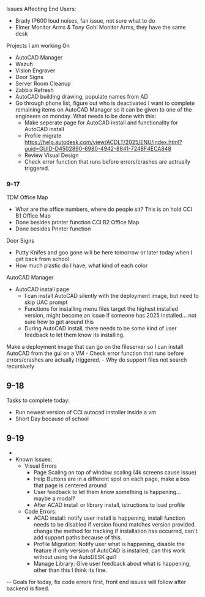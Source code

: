 Issues Affecting End Users:
- Brady IP600 loud noises, fan issue, not sure what to do
- Elmer Monitor Arms & Tony Gohl Monitor Arms, they have the same desk 

Projects I am working On
- AutoCAD Manager
- Wazuh
- Vision Engraver
- Door Signs
- Server Room Cleanup
- Zabbix Refresh
- AutoCAD building drawing, populate names from AD
- Go through phone list, figure out who is deactivated
I want to complete remaining items on AutoCAD Manager so it can be given to one of the engineers on monday. What needs to be done with this:
	- Make seperate page for AutoCAD install and functionality for AutoCAD install
	- Profile migrate https://help.autodesk.com/view/ACDLT/2025/ENU/index.html?guid=GUID-D4502890-6980-4942-8841-7248F4ECA848
	- Review Visual Design 
	- Check error function that runs before errors/crashes are actrually triggered. 


### 9-17

TDM Office Map
- What are the office numbers, where do people sit? This is on hold
CCI B1 Office Map
- Done besides printer function
CCI B2 Office Map
- Done besides Printer function


Door Signs
- Putty Knifes and goo gone will be here tomorrow or later today when I get back from school
- How much plastic do I have, what kind of each color

AutoCAD Manager
- AutoCAD install page
	- I can install AutoCAD silently with the deployment image, but need to skip UAC prompt
	- Functions for installing menu files target the highest installed version, might become an issue if someone has 2025 installed... not sure how to get around this
	- During AutoCAD install, there needs to be some kind of user feedback to let them know its installing.

Make a deployment image that can go on the fileserver so I can install AutoCAD from the gui on a VM
	- Check error function that runs before errors/crashes are actually triggered. 
	- Why do support files not search recursively


## 9-18

Tasks to complete today:
- Run newest version of CCI autocad installer inside a vm
- Short Day because of school
## 9-19

- 
- Known Issues:
	- Visual Errors
		- Page Scaling on top of window scaling (4k screens cause issue)
		- Help Buttons are in a different spot on each page, make a box that page is centered around
		- User feedback to let them know something is happening... maybe a modal?
		- After ACAD install or library install, istructions to load profile
	- Code Errors:
		- ACAD install: notify user install is happening, install function needs to be disabled if version found matches version provided. change the method for tracking if installation has occurred, can't add support paths because of this.
		- Profile Migration: Notify user what is happening, disable the feature if only version of AutoCAD is installed, can this work without using the AutoDESK gui?
		- Manage Library: Give user feedback about what is happening, other than this I think its fine.


-- Goals for today, fix code errors first, front end issues will follow after backend is fixed. 
